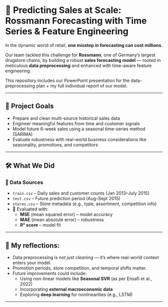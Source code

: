 # 🧾 Predicting Sales at Scale: Rossmann Forecasting with Time Series & Feature Engineering

In the dynamic world of retail, **one misstep in forecasting can cost millions**. 

Our team tackled this challenge for **Rossmann**, one of Germany’s largest drugstore chains, by building a robust **sales forecasting model** — rooted in meticulous **data preprocessing** and enhanced with time-aware feature engineering.

This repository includes our PowerPoint presentation for the data-preprocessing plan + my full individual report of our model.

---

## 🎯 Project Goals

- Prepare and clean multi-source historical sales data
- Engineer meaningful features from time and customer signals
- Model future 6-week sales using a seasonal time-series method (SARIMA)
- Evaluate robustness with real-world business considerations like seasonality, promotions, and competitors

---

## 🛠️ What We Did

### 📁 Data Sources
- `train.csv` – Daily sales and customer counts (Jan 2013–July 2015)
- `test.csv` – Future prediction period (Aug–Sept 2015)
- `stores.csv` – Store metadata (e.g., type, assortment, competition info)
- 📐 Evaluated with:
  - **MSE** (mean squared error) – model accuracy
  - **MAE** (mean absolute error) – robustness
  - **R² score** – model fit

---

## 🧠 My reflections:

- Data preprocessing is *not just cleaning* — it’s where real-world context enters your model.
- Promotion periods, store competition, and temporal shifts matter.
- Future improvements could include:
  - Using non-linear models like **Seasonal SVR** (as per Ensafi et al., 2022)
  - Incorporating **external macroeconomic data**
  - Exploring **deep learning** for nonlinearities (e.g., LSTM)

---
